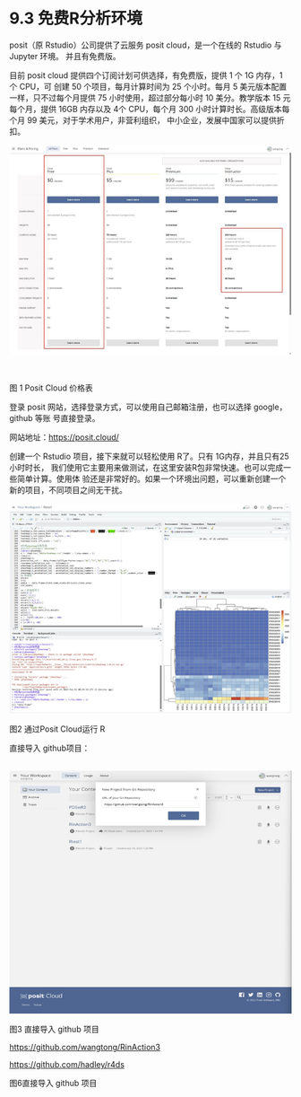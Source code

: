 # 9.3 免费R分析环境



posit（原 Rstudio）公司提供了云服务 posit cloud，是一个在线的 Rstudio 与 Jupyter 环境。 并且有免费版。

目前 posit cloud 提供四个订阅计划可供选择，有免费版，提供 1 个 1G 内存，1 个 CPU，可 创建 50 个项目，每月计算时间为 25 个小时。每月 5 美元版本配置一样，只不过每个月提供 75 小时使用，超过部分每小时 10 美分。教学版本 15 元每个月，提供 16GB 内存以及 4个 CPU，每个月 300 小时计算时长。高级版本每个月 99 美元，对于学术用户，非营利组织， 中小企业，发展中国家可以提供折扣。

![image-20240220085749661](./r3.assets/image-20240220085749661.png)

​                              

图 1 Posit Cloud 价格表

登录 posit 网站，选择登录方式，可以使用自己邮箱注册，也可以选择 google，github 等账 号直接登录。

网站地址：https://posit.cloud/

创建一个 Rstudio 项目，接下来就可以轻松使用 R了。只有 1G内存，并且只有25小时时长， 我们使用它主要用来做测试，在这里安装R包非常快速。也可以完成一些简单计算。使用体 验还是非常好的。如果一个环境出问题，可以重新创建一个新的项目，不同项目之间无干扰。

![image-20240220085801439](./r3.assets/image-20240220085801439.png)

 图2 通过Posit Cloud运行 R

直接导入 github项目：

​      ![image-20240220085856240](./r3.assets/image-20240220085856240.png)                         

图3 直接导入 github 项目



[https://github.com/wangtong/RinAction3 ](https://github.com/wangtong/RinAction3)

https://github.com/hadley/r4ds



 

 

图6直接导入 github 项目